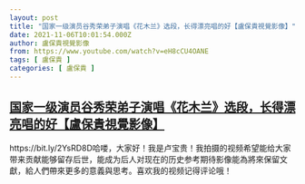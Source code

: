 ```yaml
---
layout: post
title: "国家一级演员谷秀荣弟子演唱《花木兰》选段，长得漂亮唱的好【盧保貴視覺影像】"
date: 2021-11-06T10:01:54.000Z
author: 盧保貴視覺影像
from: https://www.youtube.com/watch?v=eH8cCU4OANE
tags: [ 盧保貴 ]
categories: [ 盧保貴 ]
---
```

<!--1636192914000-->
[国家一级演员谷秀荣弟子演唱《花木兰》选段，长得漂亮唱的好【盧保貴視覺影像】](https://www.youtube.com/watch?v=eH8cCU4OANE)
------

<div>
https://bit.ly/2YsRD8D哈喽，大家好！我是卢宝贵！我拍摄的视频希望能给大家带来贡献能够留存后世，能成为后人对现在的历史参考期待影像能為將來保留文獻，給人們帶來更多的意義與思考。喜欢我的视频记得评论哦！
</div>
